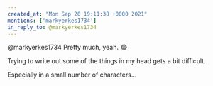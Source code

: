 ```yaml
---
created_at: "Mon Sep 20 19:11:38 +0000 2021"
mentions: ['markyerkes1734']
in_reply_to: @markyerkes1734
---
```


@markyerkes1734 Pretty much, yeah. 😂

Trying to write out some of the things in my head gets a bit difficult. 

Especially in a small number of characters...
